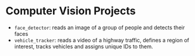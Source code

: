 # Computer Vision Projects
- `face_detector`: reads an image of a group of people and detects their faces
- `vehicle_tracker`: reads a video of a highway traffic, defines a region of interest, tracks vehicles and assigns unique IDs to them.
